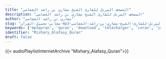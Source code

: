```yaml
---
title: "المصحف المرتل للقارئ الشيخ مشاري بن راشد العفاسي"
description: "المصحف المرتل للقارئ الشيخ مشاري بن راشد العفاسي"
author: "مشاري بن راشد العفاسي"
slug: "مجاني-تحميل-القرآن-mp3-المصحف-المرتل-للقارئ-الشيخ-مشاري-بن-راشد-العفاسي"
keywords: ['mp3quran', 'quran', 'download', 'télécharger', 'coran', 'islam', 'mishary', 'mishari', 'michari', 'michary', 'alafasy', 'alafasi', 'alafassy', 'alafassi', 'affasi', 'afassi', 'afassy', 'afasy', 'مشاري', 'العفاسي', 'مشاري', 'بن', 'راشد', 'العفاسي', 'قرآن', 'مصحف', 'مرتل', 'مجود', 'القرآن', 'الكريم', 'المصحف', 'المرتل', 'المجود', 'إسلام']
identifier: "Mishary_Alafasy_Quran"
draft: false
---
```


{{< audioPlaylistInternetArchive "Mishary_Alafasy_Quran">}}
